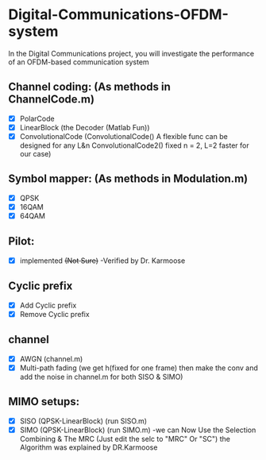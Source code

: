 # Digital-Communications-OFDM-system
In the Digital Communications project, you will investigate the performance of an OFDM-based  communication system

## Channel coding: (As methods in ChannelCode.m)
- [X] PolarCode
- [x] LinearBlock (the Decoder (Matlab Fun))
- [x] ConvolutionalCode (ConvolutionalCode() A flexible func can be designed for any L&n ConvolutionalCode2() fixed n = 2, L=2 faster for our case)
## Symbol mapper: (As methods in Modulation.m)
- [x] QPSK
- [x] 16QAM
- [x] 64QAM
## Pilot:
- [x] implemented ~~(Not Sure)~~ -Verified by Dr. Karmoose
## Cyclic prefix
- [x] Add Cyclic prefix
- [x] Remove Cyclic prefix
## channel
- [x] AWGN (channel.m)
- [x] Multi-path fading (we get h(fixed for one frame) then make the conv and add the noise in channel.m for both SISO & SIMO)
## MIMO setups:
- [X] SISO (QPSK-LinearBlock) (run SISO.m)
- [X] SIMO (QPSK-LinearBlock) (run SIMO.m)  -we can Now Use the Selection Combining & The MRC (Just edit the selc to "MRC" Or "SC") the Algorithm was explained by DR.Karmoose
